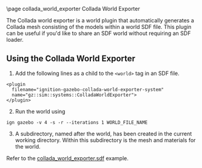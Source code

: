 \page collada_world_exporter Collada World Exporter

The Collada world exporter is a world plugin that automatically generates
a Collada mesh consisting of the models within a world SDF file. This plugin
can be useful if you'd like to share an SDF world without requiring an SDF
loader.

## Using the Collada World Exporter

1. Add the following lines as a child to the `<world>` tag in an SDF file. 
```
<plugin
  filename="ignition-gazebo-collada-world-exporter-system"
  name="gz::sim::systems::ColladaWorldExporter">
</plugin>
```

2. Run the world using
```
ign gazebo -v 4 -s -r --iterations 1 WORLD_FILE_NAME
```

3. A subdirectory, named after the world, has been created in the current working directory. Within this subdirectory is the mesh and materials for the world.

Refer to the [collada_world_exporter.sdf](https://github.com/ignitionrobotics/ign-gazebo/blob/ign-gazebo4/examples/worlds/collada_world_exporter.sdf) example.
